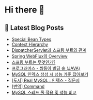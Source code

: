 # Hi there 👋

## 📕 Latest Blog Posts

<ul><li><a href='https://devnona.tistory.com/163' target='_blank'>Special Bean Types</a></li><li><a href='https://devnona.tistory.com/162' target='_blank'>Context Hierarchy</a></li><li><a href='https://devnona.tistory.com/161' target='_blank'>DispatcherServlet과 스프링 부트와 관계</a></li><li><a href='https://devnona.tistory.com/160' target='_blank'>Spring WebFlux의 Overview</a></li><li><a href='https://devnona.tistory.com/159' target='_blank'>스프링 부트는 무엇인가?</a></li><li><a href='https://devnona.tistory.com/158' target='_blank'>프로그래머스 - 쌍둥이 빌딩 숲 (JAVA)</a></li><li><a href='https://devnona.tistory.com/157' target='_blank'>MySQL 인덱스 생성 시 성능 기준 잡아보기</a></li><li><a href='https://devnona.tistory.com/156' target='_blank'>[도서] Real MySQL : 인덱스 - 질문지</a></li><li><a href='https://devnona.tistory.com/154' target='_blank'>[번역] Command</a></li><li><a href='https://devnona.tistory.com/153' target='_blank'>MySQL 스레드 풀 적용 및 성능 비교</a></li></ul>
